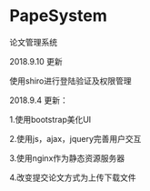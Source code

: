 # PapeSystem
论文管理系统


2018.9.10 更新


使用shiro进行登陆验证及权限管理


2018.9.4 更新：


1.使用bootstrap美化UI

2.使用js，ajax，jquery完善用户交互

3.使用nginx作为静态资源服务器

4.改变提交论文方式为上传下载文件
